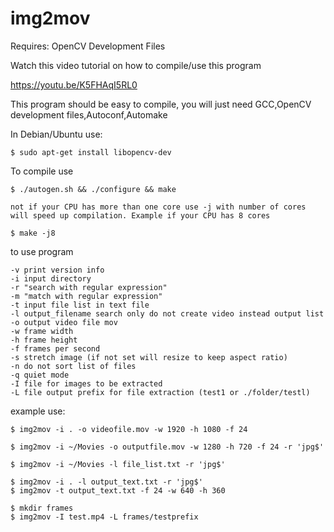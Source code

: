# img2mov

Requires: OpenCV Development Files

Watch this video tutorial on how to compile/use this program

https://youtu.be/K5FHAqI5RL0

This program should be easy to compile, you will just need GCC,OpenCV development files,Autoconf,Automake

In Debian/Ubuntu use:

	$ sudo apt-get install libopencv-dev

To compile use

	$ ./autogen.sh && ./configure && make 

	not if your CPU has more than one core use -j with number of cores will speed up compilation. Example if your CPU has 8 cores
	
	$ make -j8
	
to use program

	-v print version info
	-i input directory
	-r "search with regular expression"
	-m "match with regular expression"
	-t input file list in text file
	-l output_filename search only do not create video instead output list
	-o output video file mov
	-w frame width
	-h frame height
	-f frames per second
	-s stretch image (if not set will resize to keep aspect ratio)
	-n do not sort list of files
	-q quiet mode
	-I file for images to be extracted
	-L file output prefix for file extraction (test1 or ./folder/testl)
	
example use:

	$ img2mov -i . -o videofile.mov -w 1920 -h 1080 -f 24 
	
	$ img2mov -i ~/Movies -o outputfile.mov -w 1280 -h 720 -f 24 -r 'jpg$'

	$ img2mov -i ~/Movies -l file_list.txt -r 'jpg$'

	$ img2mov -i . -l output_text.txt -r 'jpg$'
	$ img2mov -t output_text.txt -f 24 -w 640 -h 360 
	
	$ mkdir frames
	$ img2mov -I test.mp4 -L frames/testprefix


